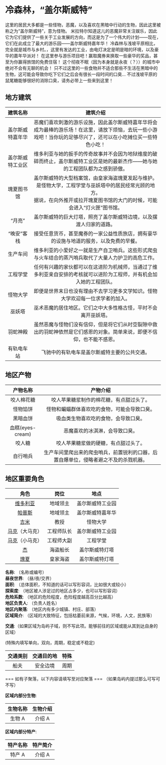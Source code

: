 # 冷森林，“盖尔斯威特”

这里的居民大多都是一些怪物，恶魔，以及喜欢在黑暗中行动的生物，因此这里被称之为“盖尔斯威特”，意为怪物。
米拉特尔知道这儿的恶魔非常关注娱乐，因此它为它们提供了一些关于工业发展的方向，而这是为了一个伟大的计划——现在，它们在此成立了最大的游乐园——盖尔斯威特嘉年华！
冷森林与浅坡平原相比，完全就是城市与乡村。，这里有发达的工业，由电灯决定是明是暗的环境，以及豪华的嘉年华派对！
在这里参与游乐项目吧！赢取魔券来换取一些豪华的奖品，甚至为你赢得旅馆的免费住宿！
这个彻夜不眠（因为本身就是永夜（？））的城市中绝对不会有无聊的机会！
只不过这里的一些食物并不适合那些不生活在黑暗中的生物，这可能会导致你吃下它们之后会有很长一段时间的口臭… 不过浅坡平原的鼠尾糖能够很好的消除口臭，请务必带上一些来到这里！

## 地方建筑
|建筑名称|建筑介绍|
|:---:|:---:|
|盖尔斯威特嘉年华|恶魔们喜欢刺激的游乐设施，因此盖尔斯威特嘉年华将会成为最棒的游乐场！在这里，请放下烦恼，去玩一些小游戏吧！当你玩的足够尽兴了，还可以在小吃摊位买一些特色小吃！|
|盖尔斯威特工业区|维多利亚与她的扳手的传奇故事并不会因为地狱维度的破碎而终止，盖尔斯威特工业区是她的最新杰作——她与她的工程团队都为之感到骄傲。|
|瑰夏图书馆|盖尔斯威特的大型档案馆，由皇家海盗瑰夏发起与维护。是怪物大学，工程学堂与巫妖塔中的居民经常光顾的地方。<br />据说，在向外推开或拉开瑰夏图书馆的大门的时候，可能会进入“灯火匣”图书馆。|
|“月亮”|盖尔斯威特的巨大灯塔，照亮了盖尔斯威特边境，以及摆渡人归家的道路。|
|“晚安”客栈|接受任意货币，甚至魔券的一家公益性质旅店，拥有豪华的设施与地道的服务，以及免费的早餐。|
|生产车间|维多利亚的小爱好之一就是生产自卫哨兵。这些形式爬虫与火车结合的蒸汽哨兵取代了大量人力护卫的高危工作。|
|工程学堂|任何有兴趣的家伙都可以在这进阶为机械师，当通过了维多利亚亲自安排的考核就可以进阶为工程师，并有机会加入她的工程团队。|
|怪物大学|即便是世界末日也没有理由不去学习更多文学知识。怪物大学欢迎每一位求学者的加入。|
|巫妖塔|巫术恶魔的居住地区。它们之中大多性格古怪，平时不会离开巫妖塔。|
|羽蛇神殿|虽然恶魔与怪物们没有信仰，但是将它们从时空裂隙中救出的羽蛇神依然是它们感恩的对象。简单来说，即便不信仰，也不能不感恩。|
|有轨电车站|飞驰中的有轨电车是盖尔斯威特主要的公共交通。|

## 地区产物
|产物名称|产物介绍|
|:---:|:---:|
|咬人棉花糖|咬人苹果糖浆制作的棉花糖，有点甜过头了。|
|怪物馅饼|怪物和蝙蝠群体喜欢吃的食物，可能会导致口臭。|
|黑暗血饼|吸血类生物喜欢吃的食物，会导致口臭。|
|血糕(eyes-cream)|恶魔喜欢的冰淇淋，会导致口臭。|
|咬人糖|咬人苹果糖浆做的硬糖，有点甜过头了。|
|自行哨兵|生产车间里爬出来的爬虫哨兵，前置锐利的口器，后置自爆单位，侵略者避之不及的杀戮机器。|


## 地区重要角色
|角色|岗位|地点|
|:---:|:---:|:---:|
|[维多利亚](../people/Victoria.md)|地域领主|盖尔斯威特工业园|
|[帕普斯](../people/Pappus.md)|地域领主|盖尔斯威特嘉年华|
|[吉米](../people/Jimi.md)|教授|怪物大学|
|[马克](../people/BroMark.md)（大马克）|工程师队长|盖尔斯威特工业园|
|[马克](../people/BroMark.md)（小马克）|工程师大副|工程学堂|
|[杰](../people/Jie.md)|海盗船长|盖尔斯威特灯塔|
|[瑰夏](../people/Gousa.md)|皇家海盗|盖尔斯威特灯塔|


**名称**: （名称或编号）  
**昼夜世界**: （昼/夜/交界）  
**面积**: （总体面积，不知道的话可以写形容词，比如很大或较小）  
**探索度**: （地区被人涉足过的地区占多少，也可以写形容词）  
**危险系数**: （地区的危险程度，危险程度越高百分比越高）  
**地区负责人**: （负责人姓名）  
**地区内聚落**: （地区内有多少城镇、村庄、部落）  
**区域简介**: （区域的大致特征，包括枯萎前来源，气候，环境，人文，民族等）  

**交通**:（如果区域为岛屿子域，则不写此项。能够前往的区域或能从其到达自身的区域）

(特殊内填写单向，双向，周期，稳定或不稳定)

|交通类别|交通目的地|特殊|
|:---:|:---:|:---:|
|船夫|安全边境|周期|

=== 如有子聚落，以下内容请填写至对应聚落 ===
（如果岛屿内提过那么可写可不写）

**区域内部分生物**:

|生物名称|生物介绍|
|:---:|:---:|
|生物 A|介绍 A|

**区域内部分特产**:

|特产名称|特产简介|
|:---:|:---:|
|特产 A|介绍 A|

